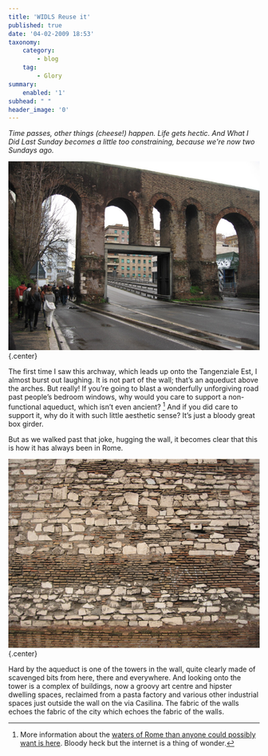 ```yaml
---
title: 'WIDLS Reuse it'
published: true
date: '04-02-2009 18:53'
taxonomy:
    category:
        - blog
    tag:
        - Glory
summary:
    enabled: '1'
subhead: " "
header_image: '0'
---
```


_Time passes, other things (cheese!) happen. Life gets hectic. And What I Did Last Sunday becomes a little too constraining, because we're now two Sundays ago._

![A Roman aquaduct with the pillar of one arch cut through to allow a large road to go under it.](arch.jpg){.center}

The first time I saw this archway, which leads up onto the Tangenziale Est, I almost burst out laughing. It is not part of the wall; that’s an aqueduct above the arches. But really! If you’re going to blast a wonderfully unforgiving road past people’s bedroom windows, why would you care to support a non-functional aqueduct, which isn’t even ancient? [^fn1] And if you did care to support it, why do it with such little aesthetic sense? It’s just a bloody great box girder.

But as we walked past that joke, hugging the wall, it becomes clear that this is how it has always been in Rome.

![Roman wall showing bricks re-used](wall.jpg){.center}

Hard by the aqueduct is one of the towers in the wall, quite clearly made of scavenged bits from here, there and everywhere. And looking onto the tower is a complex of buildings, now a groovy art centre and hipster dwelling spaces, reclaimed from a pasta factory and various other industrial spaces just outside the wall on the via Casilina. The fabric of the walls echoes the fabric of the city which echoes the fabric of the walls.

[^fn1]: More information about the [waters of Rome than anyone could possibly want is here](http://www3.iath.virginia.edu/waters/). Bloody heck but the internet is a thing of wonder.[^2] 

[^2]: 2022-02-04: Except when it isn't; that website is still a glorious source of information, but the stunning maps are no longer available because they were based on Flash. That cannot be an insurmountable problem.

